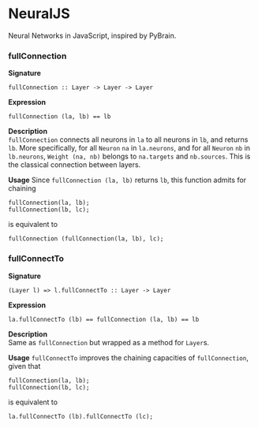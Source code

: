 NeuralJS
========

Neural Networks in JavaScript, inspired by PyBrain.

### fullConnection
**Signature**<br>
```
fullConnection :: Layer -> Layer -> Layer
```

**Expression**<br>
```
fullConnection (la, lb) == lb
```

**Description**<br>
`fullConnection` connects all neurons in `la` to all neurons in `lb`, and returns `lb`. More specifically, for all `Neuron` `na` 
in `la.neurons`, and for all `Neuron` `nb` in `lb.neurons`, `Weight (na, nb)` belongs to `na.targets` and `nb.sources`. 
This is the classical connection between layers.

**Usage**
Since `fullConnection (la, lb)` returns `lb`, this function admits for chaining
```
fullConnection(la, lb);
fullConnection(lb, lc);
```
is equivalent to
```
fullConnection (fullConnection(la, lb), lc);
```
### fullConnectTo
**Signature**<br>
```
(Layer l) => l.fullConnectTo :: Layer -> Layer
```

**Expression**<br>
```
la.fullConnectTo (lb) == fullConnection (la, lb) == lb
```

**Description**<br>
Same as `fullConnection` but wrapped as a method for `Layer`s.

**Usage**
`fullConnectTo` improves the chaining capacities of `fullConnection`, given that
```
fullConnection(la, lb);
fullConnection(lb, lc);
```
is equivalent to
```
la.fullConnectTo (lb).fullConnectTo (lc);
```
